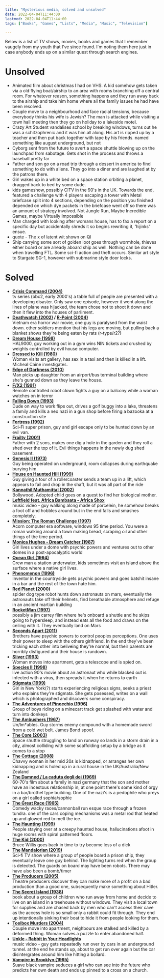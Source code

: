 ```yaml
---
title: "Mysterious media, solved and unsolved"
date: 2022-04-04T11:44:00
lastmod: 2022-04-04T11:44:00
tags: ["Books", "Games", "Lists", "Media", "Music", "Television"]

---
```


Below is a list of TV shows, movies, books and games that I remember vaugely from my youth that I've since found. I'm noting them here just in case anybody ends up on a similar quest through search engines.

# Unsolved
* Animated film about christmas I had on VHS. A kid somehow gets taken via a old flying boat/airship to an area with rooms branching off a central room. For whatever reason, something happens and they run away back to the airship and take him home where all the family issues he had have been resolved.
* Couple move to a neighbourhood and face racial tensions, because everybody thinks his wife is Jewish? The man is attacked while visiting a town hall meeting then they go on holiday to a lakeside motel.
* Crazy Art Student vandalises school by breaking windows, turns out he was a schitzophrenic and it was him all along. His art is ripped up by a teacher and then put back together with tape by his friends. named something like august underground, but not
* Cyborg sent from the future to avert a space shuttle blowing up on the launchpad from sabotage. Gets shot in the process and throws a baseball pretty far
* Father and son go on a road trip through a dessert in america to find something to do with aliens. They go into a diner and are laughed at by the patrons there.
* Girl wakes up in a white bed on a space station orbiting a planet, dragged back to bed by some dude.
* kids gameshow, possibly CITV in the 90's in the UK. Towards the end, featured a challenge with 4 players escaping a tower with Metal briefcase split into 4 sections, depending on the position you finished depended on which dye packets in the briefcase went off so there was an amount of strategy involved. Not Jungle Run, Maybe Incredible Games, maybe Virtually Impossible
* Man charged with looking after womans house, has to fax a report on a specific day but accidentally shreds it so begins rewriting it, 'hijinks' ensue.
* quote - The x of latent wit shown on QI
* Ship carrying some sort of golden loot goes through wormhole, thieves either board or are already aboard ship as well. Nothing can be done when travelling FTL. Some sci-fi action and theft occurs. Similar art style to Stargate SG-1, however with submarine style door locks.

# Solved

* **[Crisis Command (2004)](https://www.themoviedb.org/tv/9417-crisis-command)**<br />tv series (bbc2, early 2000's) a table full of people are presented with a developing disaster. Only saw one episode, however it went along the lines of plane was hijacked, the team chose not to shoot it down and then it flew into the houses of parliment.
* **[Deathwatch (2002)](https://www.themoviedb.org/movie/12576-deathwatch) / [R-Point (2004)](https://www.themoviedb.org/movie/16138)**<br />Vietnam era horror war movie, one guy is paralysed from the waist down. other soldiers mention that his legs are moving, but pulling back a blanket shows they're being eaten by rats (r-type/r2?)
* **[Dream House (1998)](https://www.themoviedb.org/movie/153072-dream-house)**<br />HAL9000, guy working out in a gym wins NIN tickets and crushed by weights controlled by evil house computer.
* **[Dressed to Kill (1980)](https://www.themoviedb.org/movie/11033-dressed-to-kill)**<br />Woman visits art gallery, has sex in a taxi and then is killed in a lift. Micheal Caine investigates.
* **[Edge of Darkness (2010)](https://www.themoviedb.org/movie/12201)**<br />Man picks up daughter from an airport/bus terminal building where she's gunned down as they leave the house.
* **[F/X2 (1991)](https://www.themoviedb.org/movie/16820-f-x-2)**<br />Remote controlled robot clown fights a guy on a balcony while a woman watches on in terror
* **[Falling Down (1993)](https://www.themoviedb.org/movie/37094-falling-down)**<br />Dude on way to work flips out, drives a golf buggy into a lake, threatens a family and kills a neo nazi in a gun shop before firing a bazooka at a construction site
* **[Fortress (1992)](https://www.themoviedb.org/movie/12088-fortress)**<br />Sci-Fi super prison, guy and girl escape only to be hunted down by an evil van.
* **[Frailty (2001)](https://www.themoviedb.org/movie/12149-frailty)**<br />Father with 2 sons, makes one dig a hole in the garden and they roll a shed over the top of it. Evil things happens in the newly dug shed basement.
* **[Genesis II (1973)](https://www.themoviedb.org/movie/56769-genesis-ii)**<br />Guy being operated on underground, room collapses during earthquake burying him.
* **[House on Haunted Hill (1999)](https://www.themoviedb.org/movie/11377-house-on-haunted-hill)**<br />Guy giving a tour of a rollercoaster sends a team up in a lift, which appears to fail and drop in the shaft, but it was all part of the ride
* **[Kannathil Muthamittal (2002)](https://www.themoviedb.org/movie/40998)**<br />Bollywood, Adopted child goes on a quest to find her biological mother.
* **[Leftfield feat. Africa Bambaata - Africa Shox](https://www.youtube.com/watch?v=KvxbFWY2Hsc)**<br />music video - guy walking along made of porcelein, he somehow breaks a foot off and hobbles around but in the end falls and smashes completely.
* **[Mission: The Roman Challenge (1997)](https://archive.org/details/mission-the-roman-challenge)**<br />Acorn computer era software, windows 95 time period. You were a roman walking around a town making bread, scraping oil and other things of the time period.
* **[Monica Hughes - Dream Catcher (1987)](https://www.goodreads.com/book/show/608429.The_Dream_Catcher)**<br />Girl lives under a dome with psychic powers and ventures out to other domes in a post-apocalyptic world
* **[Ocean Girl (1994)](https://www.themoviedb.org/tv/282)**<br />Crew man a station underwater, kids sometimes visit an island above the surface where a native girl lives.
* **[Phenomenon (1996)](https://www.themoviedb.org/movie/9294)**<br />Inventor in the countryside gets psychic powers and goes batshit insane in a bar and the rest of the town hate him.
* **[Red Planet (2000)](https://www.themoviedb.org/movie/8870)**<br />spider dog type robot hunts down astronauts on mars, eventually the astronauts take off their helmets, find breathable atmosphere and refuge in an ancient martian building
* **[RocketMan (1997)](https://www.themoviedb.org/movie/36797)**<br />possibly a jim carrey film where he's onboard a shuttle and he skips going to hypersleep, and instead eats all the food and draws on the ceiling with it. They eventually land on Mars
* **[Seconds Apart (2011)](https://www.themoviedb.org/movie/64854)**<br />Brothers have psychic powers to control peoples perceptions. One uses their power to sleep with the others girlfriend. In the end they've been tricking each other into beliveing they're normal, but their parents are horribly disfigured and their house is rundown.
* **[Sliver (1993)](https://www.themoviedb.org/movie/867)**<br />Woman moves into apartment, gets a telescope and is spied on.
* **[Species II (1998)](https://www.themoviedb.org/movie/10216)**<br />live action 90's movie about an astronaut who while blacked out is infected with a virus, then spreads it when he returns to earth
* **[Stigmata (1999)](https://www.themoviedb.org/movie/10307)**<br />Girl in New York(?) starts experiencing religious signs, seeks a priest who explains they're stigmata. She gets posessed, writes on a wall which is photographed and discovers some conspiracy.
* **[The Adventures of Pinocchio (1996)](https://www.themoviedb.org/movie/18975)**<br />Group of boys riding on a minecart track get splashed with water and turn into donkeys
* **[The Ambushers (1967)](https://www.themoviedb.org/movie/36775-the-ambushers)**<br /> Un/Im*ables. Guy storms enemy compound with a homemade sword from a cold wet belt. James Bond spoof.
* **[The Core (2003)](https://www.themoviedb.org/movie/9341)**<br />Space shuttle struggling to land on runway so lands in a storm drain in a city, almost colliding with some scaffolding setup by a bridge as it comes to a stop
* **[The Cottage (2008)](https://www.themoviedb.org/movie/13849)**<br />Chavvy woman in her mid 20s is kidnapped, or arranges her own kidnapping and is holed up in a rural house in the UK/Australia/New Zealand
* **[The Damned / La caduta degli dei (1969)](https://www.themoviedb.org/movie/41876-la-caduta-degli-dei)**<br />60-70's film about a family in nazi germany that the son and mother have an incestous relationship in, at one point there's some kind of orgy in a bar/brothel type building. One of the nazi's is a pedophile who preys on a girl called sophia/sophie
* **[The Great Race (1965)](https://www.themoviedb.org/movie/11575)**<br />Comedy wacky races/cannonball run esque race through a frozen tundra. one of the cars coping mechanisms was a metal rod that heated up and glowed red to melt the ice.
* **[The Haunting (1999)](https://www.themoviedb.org/movie/11618-the-haunting)**<br />People staying over at a creepy haunted house, hallucinations afoot in huge rooms with spiral patterned floors.
* **[The Kid (2000)](https://www.themoviedb.org/movie/4244)**<br />Bruce Willis goes back in time to try become less of a dick
* **[The Mandalorian (2019)](https://www.themoviedb.org/tv/82856)**<br />Sci-fi TV show where a group of people board a prison ship, they eventually leave one guy behind. The lighting turns red when the group is detected. The guards on board may have been robots. There may have also been a bomb/timer
* **[The Producers (2005)](https://www.themoviedb.org/movie/9899)**<br />Theatre producers discover they can make more of a profit on a bad production than a good one, subsequently make something about Hitler.
* **[The Secret Island (1938)](https://www.goodreads.com/book/show/75003.The_Secret_Island?from_search=true&from_srp=true&qid=kClVnle5s4&rank=2)**<br />book about a group of children who run away from home and decide to live on an island in a treehouse without windows. They visit a local town for supplies and are chased back by men who can't access their cave as the access hole is so small only a rabbit could fit through. They end up intentionally sinking their boat to hide it from people looking for them.
* **[Toolbox Murders (2004)](https://www.themoviedb.org/movie/16764)**<br />Couple move into apartment, neighbours are stalked and killed by a deformed thing. Woman solves a puzzle to enter abandoned half.
* **[Unkle - Rabbit in Your Headlights](https://www.youtube.com/watch?v=XbByxzZ-4dI)**<br />music video - guy gets repeatedly run over by cars in an underground tunnel. at the end he stands up, about to get run over again but the car disintergrates around him like hitting a bollard.
* **[Vampire in Brooklyn (1995)](https://www.themoviedb.org/movie/12158)**<br />Suave black vampire seduces a girl who can see into the future who predicts her own death and ends up pinned to a cross on a church.
